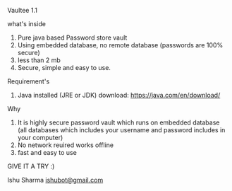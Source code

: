 Vaultee 1.1

what's inside
1. Pure java based Password store vault
2. Using embedded database, no remote database (passwords are 100% secure)
3. less than 2 mb
4. Secure, simple and easy to use.

Requirement's
1. Java installed (JRE or JDK) download: https://java.com/en/download/


Why 
1. It is highly secure password vault which runs on embedded database (all databases which includes your username and password includes in your computer) 
2. No network reuired works offline
3. fast and easy to use


GIVE IT A TRY :)

Ishu Sharma
ishubot@gmail.com
